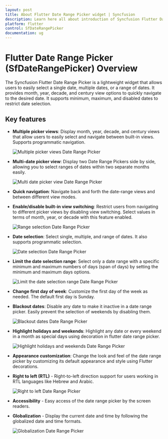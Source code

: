 ```yaml
---
layout: post
title: About Flutter Date Range Picker widget | Syncfusion
description: Learn here all about introduction of Syncfusion Flutter Date Range Picker (SfDateRangePicker) widget, its features, and more.
platform: flutter
control: SfDateRangePicker
documentation: ug
---
```


# Flutter Date Range Picker (SfDateRangePicker) Overview

The Syncfusion Flutter Date Range Picker is a lightweight widget that allows users to easily select a single date, multiple dates, or a range of dates. It provides month, year, decade, and century view options to quickly navigate to the desired date. It supports minimum, maximum, and disabled dates to restrict date selection.


## Key features

* **Multiple picker views**: Display month, year, decade, and century views that allow users to easily select and navigate between built-in views. Supports programmatic navigation.

   ![Multiple picker views Date Range Picker](images/overview/picker_views.png)
   
* **Multi-date picker view**: Display two Date Range Pickers side by side, allowing you to select ranges of dates within two separate months easily.

	![Multi date picker view Date Range Picker](images/overview/multi-date-picker.png)

* **Quick navigation**: Navigate back and forth the date-range views and between different view modes.

* **Enable/disable built-in view switching**: Restrict users from navigating to different picker views by disabling view switching. Select values in terms of month, year, or decade with this feature enabled.

	![Range selection Date Range Picker](images/overview/range-selection.jpg)

* **Date selection**: Select single, multiple, and range of dates. It also supports programmatic selection.

    ![Date selection Date Range Picker](images/overview/selection_mode.png)

* **Limit the date selection range**: Select only a date range with a specific minimum and maximum numbers of days (span of days) by setting the minimum and maximum days options.

     ![Limit the date selection range Date Range Picker](images/overview/min_max_date.png)

* **Change first day of week**: Customize the first day of the week as needed. The default first day is Sunday.

* **Blackout dates**: Disable any date to make it inactive in a date range picker. Easily prevent the selection of weekends by disabling them.

   ![Blackout dates Date Range Picker](images/overview/blackoutdates.png)

* **Highlight holidays and weekends**: Highlight any date or every weekend in a month as special days using decoration in flutter date range picker.

  ![Highlight holidays and weekends Date Range Picker](images/overview/customization.png)

* **Appearance customization**: Change the look and feel of the date range picker by customizing its default appearance and style using Flutter decorations.

* **Right to left (RTL)** - Right-to-left direction support for users working in RTL languages like Hebrew and Arabic.

  ![Right to left Date Range Picker](images/overview/right_to_left.png)

* **Accessibility** - Easy access of the date range picker by the screen readers.

* **Globalization** - Display the current date and time by following the globalized date and time formats.

   ![Globalization Date Range Picker](images/overview/localization.png)
